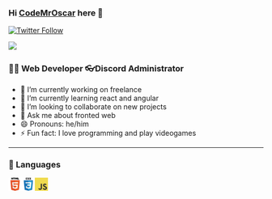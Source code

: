 ### Hi [CodeMrOscar][website] here 👋

[![Twitter Follow](https://img.shields.io/twitter/follow/CodeMrOscar?label=CodeMrOscar&logo=twitter&style=for-the-badge)](https://twitter.com/CodeMrOscar)


[<img src="https://i.imgur.com/wKxGZfC.gif">](https://mroscar.vercel.app/)

### 👨‍💻 Web Developer 👓Discord Administrator

- 🔭 I’m currently working on freelance
- 🌱 I’m currently learning react and angular
- 👯 I’m looking to collaborate on new projects
- 💬 Ask me about fronted web
- 😄 Pronouns: he/him
- ⚡ Fun fact: I love programming and play videogames

---

### 🚀 Languages

[<img align="left" alt="HTML5" width="26px" src="https://raw.githubusercontent.com/github/explore/80688e429a7d4ef2fca1e82350fe8e3517d3494d/topics/html/html.png"/>](https://mroscar.vercel.app/)

[<img align="left" alt="HTML5" width="26px" src="https://raw.githubusercontent.com/github/explore/80688e429a7d4ef2fca1e82350fe8e3517d3494d/topics/css/css.png"/>](https://mroscar.vercel.app/)

[<img align="left" alt="HTML5" width="26px" src="https://raw.githubusercontent.com/github/explore/80688e429a7d4ef2fca1e82350fe8e3517d3494d/topics/javascript/javascript.png"/>](https://mroscar.vercel.app/)

<br>

<!--LINKS-->

[website]: https://mroscar.vercel.app/